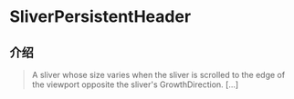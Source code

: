 # SliverPersistentHeader

## 介绍

> A sliver whose size varies when the sliver is scrolled to the edge of the viewport opposite the sliver's GrowthDirection. [...]
